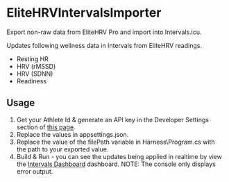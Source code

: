 # EliteHRVIntervalsImporter

Export non-raw data from EliteHRV Pro and import into Intervals.icu.

Updates following wellness data in Intervals from EliteHRV readings.
- Resting HR
- HRV (rMSSD)
- HRV (SDNN)
- Readiness


## Usage
1) Get your Athlete Id & generate an API key in the Developer Settings section of [this page](https://intervals.icu/settings).
2) Replace the values in appsettings.json.
3) Replace the value of the filePath variable in Harness\Program.cs with the path to your exported value.
4) Build & Run - you can see the updates being applied in realtime by view the [Intervals Dashboard](https://intervals.icu) dashboard. NOTE: The console only displays error output.